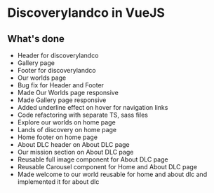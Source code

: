 # Discoverylandco in VueJS

## What's done
* Header for discoverylandco
* Gallery page
* Footer for discoverylandco
* Our worlds page
* Bug fix for Header and Footer
* Made Our Worlds page responsive
* Made Gallery page responsive
* Added underline effect on hover for navigation links
* Code refactoring with separate TS, sass files
* Explore our worlds on home page
* Lands of discovery on home page
* Home footer on home page
* About DLC header on About DLC page
* Our mission section on About DLC page
* Reusable full image component for About DLC page
* Reusable Carousel component for Home and About DLC page
* Made welcome to our world reusable for home and about dlc and implemented it for about dlc